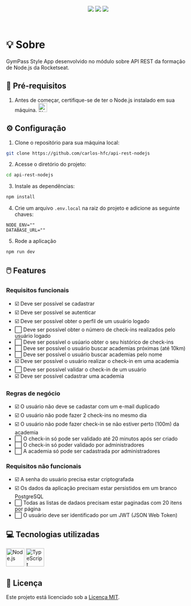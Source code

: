 <p align="center">
  <img src="https://img.shields.io/badge/node-v18.18.2-339933?style=flat&logo=nodedotjs&logoColor=%23339933" />
  <img src="https://img.shields.io/badge/npm-v9.8.1-CB3837?style=flat&logo=npm" />
  <img src="https://img.shields.io/badge/feito_por-Carlos_Faustino-black" />
</p>

<br/>

# :bulb: Sobre

GymPass Style App desenvolvido no módulo sobre API REST da formação de Node.js da Rocketseat.

## :page_with_curl: Pré-requisitos

1. Antes de começar, certifique-se de ter o Node.js instalado em sua máquina. 
    <a href="https://nodejs.org">
      <img width="24" src="https://user-images.githubusercontent.com/25181517/183568594-85e280a7-0d7e-4d1a-9028-c8c2209e073c.png" alt="Node.js" title="Node.js"/>
    </a>

## :gear: Configuração

1. Clone o repositório para sua máquina local:

```bash
git clone https://github.com/carlos-hfc/api-rest-nodejs
```

2. Acesse o diretório do projeto:

```bash
cd api-rest-nodejs
```

3. Instale as dependências:

```bash
npm install
```

4. Crie um arquivo `.env.local` na raiz do projeto e adicione as seguinte chaves:

```env
NODE_ENV=""
DATABASE_URL=""
```

5. Rode a aplicação

```bash
npm run dev
```

## :computer_mouse: Features

### Requisitos funcionais

- :ballot_box_with_check: Deve ser possível se cadastrar
- :ballot_box_with_check: Deve ser possível se autenticar
- :ballot_box_with_check: Deve ser possível obter o perfil de um usuário logado
- :white_large_square: Deve ser possível obter o número de check-ins realizados pelo usuário logado
- :white_large_square: Deve ser possível o usúario obter o seu histórico de check-ins
- :white_large_square: Deve ser possível o usuário buscar academias próximas (até 10km)
- :white_large_square: Deve ser possível o usuário buscar academias pelo nome
- :ballot_box_with_check: Deve ser possível o usuário realizar o check-in em uma academia
- :white_large_square: Deve ser possível validar o check-in de um usuário
- :ballot_box_with_check: Deve ser possível cadastrar uma academia

### Regras de negócio

- :ballot_box_with_check: O usuário não deve se cadastar com um e-mail duplicado
- :ballot_box_with_check: O usuário não pode fazer 2 check-ins no mesmo dia
- :ballot_box_with_check: O usuário não pode fazer check-in se não estiver perto (100m) da academia
- :white_large_square: O check-in só pode ser validado até 20 minutos após ser criado
- :white_large_square: O check-in só poder validado por administradores
- :white_large_square: A academia só pode ser cadastrada por administradores

### Requisitos não funcionais

- :ballot_box_with_check: A senha do usuário precisa estar criptografada
- :ballot_box_with_check: Os dados da aplicação precisam estar persistidos em um branco PostgreSQL
- :white_large_square: Todas as listas de dadaos precisam estar paginadas com 20 itens por página
- :white_large_square: O usuário deve ser identificado por um JWT (JSON Web Token)

## :computer: Tecnologias utilizadas

<p float="left">
  <img width="50" src="https://user-images.githubusercontent.com/25181517/183568594-85e280a7-0d7e-4d1a-9028-c8c2209e073c.png" alt="Node.js" title="Node.js"/>
  <img width="50" src="https://user-images.githubusercontent.com/25181517/183890598-19a0ac2d-e88a-4005-a8df-1ee36782fde1.png" alt="TypeScript" title="TypeScript"/>
</p>

## :page_facing_up: Licença

Este projeto está licenciado sob a [Licença MIT](LICENSE).